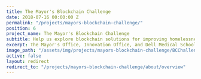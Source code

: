 ```yaml
---
title: The Mayor's Blockchain Challenge
date: 2018-07-16 00:00:00 Z
permalink: "/projects/mayors-blockchain-challenge/"
position: 6
project_name: The Mayor's Blockchain Challenge
subtitle: Help us explore blockchain solutions for improving homelessness services
excerpt: The Mayor's Office, Innovation Office, and Dell Medical School are exploring ways that blockchain technologies can create a secure, permanent ID for those experiencing homelessness. Join us!
image_path: "/assets/img/projects/mayors-blockchain-challenge/BCChallenge3.jpg"
active: false
layout: redirect
redirect_to: "/projects/mayors-blockchain-challenge/about/overview"
---
```

